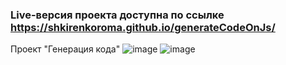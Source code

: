 ### Live-версия проекта доступна по ссылке https://shkirenkoroma.github.io/generateCodeOnJs/
Проект "Генерация кода"
![image](https://user-images.githubusercontent.com/61347452/228736532-f6fb4beb-8237-464d-86b1-3245cd7fb2c7.png)
![image](https://user-images.githubusercontent.com/61347452/228736566-32d0e622-966f-4fc8-bc86-1500fff97ff2.png)
